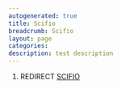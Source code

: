 ```yaml
---
autogenerated: true
title: Scifio
breadcrumb: Scifio
layout: page
categories: 
description: test description
---
```


1.  REDIRECT [SCIFIO](SCIFIO "wikilink")
